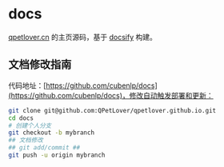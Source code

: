 # docs

[qpetlover.cn](https://qpetlover.cn) 的主页源码，基于 [docsify](https://docsify.js.org/#/zh-cn/) 构建。


## 文档修改指南

代码地址：[https://github.com/cubenlp/docs](https://github.com/cubenlp/docs)，修改自动触发部署和更新：

```bash
git clone git@github.com:QPetLover/qpetlover.github.io.git
cd docs
# 创建个人分支
git checkout -b mybranch
## 文档修改 
## git add/commit ##
git push -u origin mybranch
```
